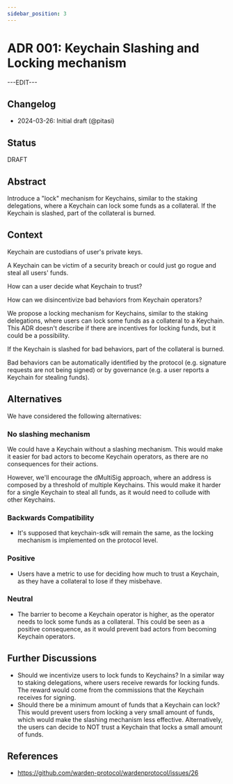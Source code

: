 ```yaml
---
sidebar_position: 3
---
```


# ADR 001: Keychain Slashing and Locking mechanism

---EDIT---

## Changelog

* 2024-03-26: Initial draft (@pitasi)

## Status

DRAFT

## Abstract

Introduce a "lock" mechanism for Keychains, similar to the staking delegations,
where a Keychain can lock some funds as a collateral. If the Keychain is
slashed, part of the collateral is burned.

## Context

Keychain are custodians of user's private keys.

A Keychain can be victim of a security breach or could just go rogue and steal
all users' funds.

How can a user decide what Keychain to trust?

How can we disincentivize bad behaviors from Keychain operators?

We propose a locking mechanism for Keychains, similar to the staking
delegations, where users can lock some funds as a collateral to a Keychain.
This ADR doesn't describe if there are incentives for locking funds, but it
could be a possibility.

If the Keychain is slashed for bad behaviors, part of the collateral is
burned.

Bad behaviors can be automatically identified by the protocol (e.g. signature
requests are not being signed) or by governance (e.g. a user reports a Keychain
for stealing funds).

## Alternatives

We have considered the following alternatives:

### No slashing mechanism

We could have a Keychain without a slashing mechanism. This would make it
easier for bad actors to become Keychain operators, as there are no
consequences for their actions.

However, we'll encourage the dMultiSig approach, where an address is composed
by a threshold of multiple Keychains. This would make it harder for a single
Keychain to steal all funds, as it would need to collude with other Keychains.

### Backwards Compatibility

- It's supposed that keychain-sdk will remain the same, as the locking mechanism is
  implemented on the protocol level.

### Positive

- Users have a metric to use for deciding how much to trust a Keychain, as they
  have a collateral to lose if they misbehave.

### Neutral

- The barrier to become a Keychain operator is higher, as the operator needs to
  lock some funds as a collateral. This could be seen as a positive consequence,
  as it would prevent bad actors from becoming Keychain operators.

## Further Discussions

- Should we incentivize users to lock funds to Keychains? In a similar way to
  staking delegations, where users receive rewards for locking funds. The
  reward would come from the commissions that the Keychain receives for
  signing.
- Should there be a minimum amount of funds that a Keychain can lock? This
  would prevent users from locking a very small amount of funds, which would
  make the slashing mechanism less effective. Alternatively, the users can
  decide to NOT trust a Keychain that locks a small amount of funds.

## References

* https://github.com/warden-protocol/wardenprotocol/issues/26

